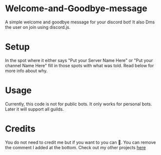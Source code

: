 # Welcome-and-Goodbye-message

A simple welcome and goodbye message for your discord bot! It also Dms the user on join using discord.js.


# Setup

In the spot where it either says "Put your Server Name Here" or "Put your channel Name Here" fill in those spots
with what was told. Read below for more info about why. 


# Usage

Currently, this code is not for public bots. It only works for personal bots. Later it will support all guilds.

# Credits

You do not need to credit me but if you want to you can 🙂. You  can remove the
comment I added at the bottom. Check out my other projects [here](https://github.com/KK-Designs) 
